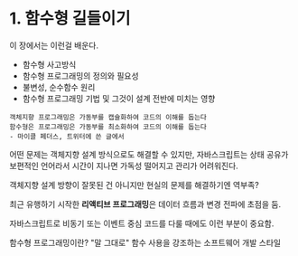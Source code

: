 # 1. 함수형 길들이기

이 장에서는 이런걸 배운다.

- 함수형 사고방식
- 함수형 프로그래밍의 정의와 필요성
- 불변성, 순수함수 원리
- 함수형 프로그래밍 기법 및 그것이 설계 전반에 미치는 영향

```
객체지향 프로그래밍은 가동부를 캡슐화하여 코드의 이해를 돕는다
함수형은 프로그래밍은 가동부를 최소화하여 코드의 이해를 돕는다
- 마이클 페더스, 트위터에 쓴 글에서
```



어떤 문제는 객체지향 설계 방식으로도 해결할 수 있지만, 자바스크립트는 상태 공유가 보편적인 언어라서 시간이 지나면 가독성 떨어지고 관리가 어려워진다.

객체지향 설계 방향이 잘못된 건 아니지만 현실의 문제를 해결하기엔 역부족? 

최근 유행하기 시작한 **리액티브 프로그래밍**은 데이터 흐름과 변경 전파에 초점을 둠.

자바스크립트로 비동기 또는 이벤트 중심 코드를 다룰 때에도 이런 부분이 중요함.



함수형 프로그래밍이란? "말 그대로" 함수 사용을 강조하는 소프트웨어 개발 스타일





